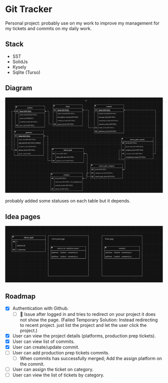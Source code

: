# Git Tracker

Personal project: probably use on my work to improve my management for my tickets and commits on my daily work.

## Stack
- SST
- SolidJs
- Kysely
- Sqlite (Turso)

## Diagram

![Git Tracker Diagram v2](./docs/2024-01-05_git-tracker_v2_diagram.png)

probably added some statuses on each table but it depends.

## Idea pages

![Some Pages Idea](./docs/2024-01-05_idea_pages.png)


## Roadmap

- [X] Authentication with Github.
    - [ ] :bug: Issue after logged in and tries to redirect on your project it does not show the page. (Failed Temporary Solution: Instead redirecting to recent project. just list the project and let the user click the project.)
- [X] User can view the project details (platforms, production prep tickets).
- [X] User can view list of commits.
- [X] User can create/update commit.
- [ ] User can add production prep tickets commits.
    - [ ] When commits has successfully merged; Add the assign platform on the commit.
- [ ] User can assign the ticket on category.
- [ ] User can view the list of tickets by category.

